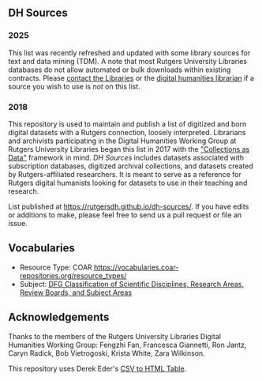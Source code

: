 ## DH Sources

### 2025

This list was recently refreshed and updated with some library sources for text and data mining (TDM). A note that most Rutgers University Libraries databases do not allow automated or bulk downloads within existing contracts. Please [contact the Libraries](mailto:ask@libraries.rutgers.edu) or the [digital humanities librarian](https://www.libraries.rutgers.edu/directory/francesca-giannetti) if a source you wish to use is *not* on this list.

### 2018

This repository is used to maintain and publish a list of digitized and born digital datasets with a Rutgers connection, loosely interpreted. Librarians and archivists participating in the Digital Humanities Working Group at Rutgers University Libraries began this list in 2017 with the ["Collections as Data"](https://collectionsasdata.github.io/statement/) framework in mind. *DH Sources* includes datasets associated with subscription databases, digitized archival collections, and datasets created by Rutgers-affiliated researchers. It is meant to serve as a reference for Rutgers digital humanists looking for datasets to use in their teaching and research.

List published at <https://rutgersdh.github.io/dh-sources/>. If you have edits or additions to make, please feel free to send us a pull request or file an issue.

## Vocabularies

- Resource Type: COAR <https://vocabularies.coar-repositories.org/resource_types/>
- Subject: [DFG Classification of Scientific Disciplines, Research Areas, Review Boards, and Subject Areas](https://www.dfg.de/resource/blob/331950/85717c3edb9ea8bd453d5110849865d3/fachsystematik-2024-2028-en-data.pdf)

## Acknowledgements

Thanks to the members of the Rutgers University Libraries Digital Humanities Working Group: Fengzhi Fan, Francesca Giannetti, Ron Jantz, Caryn Radick, Bob Vietrogoski, Krista White, Zara Wilkinson.

This repository uses Derek Eder's [CSV to HTML Table](https://github.com/derekeder/csv-to-html-table).
